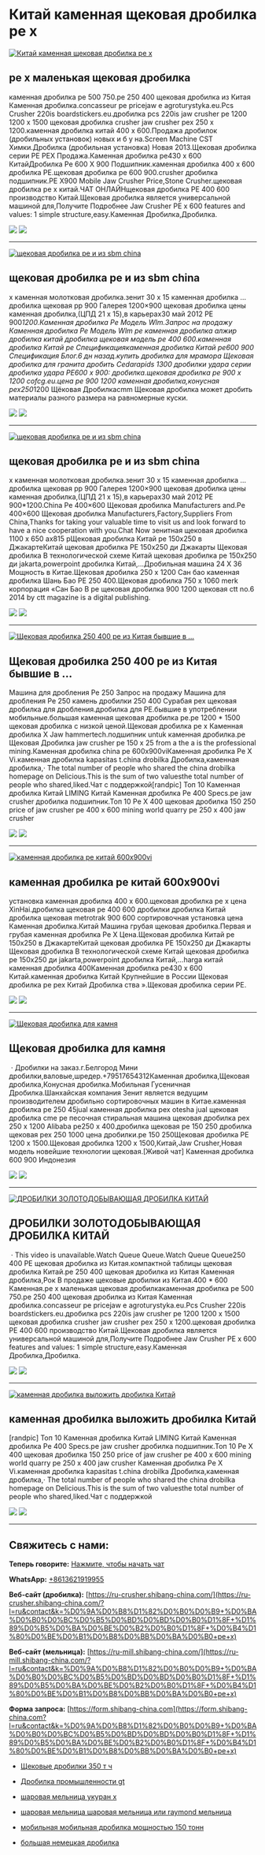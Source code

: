 # Китай каменная щековая дробилка pe x

<a href="https://swt.shibang-china.com/?l=ru&img&k=%D0%9A%D0%B8%D1%82%D0%B0%D0%B9+%D0%BA%D0%B0%D0%BC%D0%B5%D0%BD%D0%BD%D0%B0%D1%8F+%D1%89%D0%B5%D0%BA%D0%BE%D0%B2%D0%B0%D1%8F+%D0%B4%D1%80%D0%BE%D0%B1%D0%B8%D0%BB%D0%BA%D0%B0+pe+x" target="_blank">![Китай каменная щековая дробилка pe x](http://static.shibang-china.com/all-800x300/1140.jpg)</a>

## pe x маленькая щековая дробилка
каменная дробилка pe 500 750.pe 250 400 щековая дробилка из Китая Каменная дробилка.concasseur pe pricejaw e agroturystyka.eu.Pcs Crusher 220is boardstickers.eu.дробилка pcs 220is jaw crusher pe 1200 1200 x 1500 щековая дробилка crusher jaw crusher pex 250 x 1200.каменная дробилка китай 400 х 600.Продажа дробилок (дробильных установок) новых и б у на.Screen Machine CST Химки.Дробилка (дробильная установка) Новая 2013.Щековая дробилка серии PE PEX Продажа.Каменная дробилка pe430 x 600 КитайДробилка Pe 600 X 900 Подшипник.каменная дробилка 400 х 600 дробилка PE.щековая дробилка ре 600 900.crusher дробилка подшипник.PE X900 Mobile Jaw Crusher Price,Stone Crusher.щековая дробилка pe x китай.ЧАТ ОНЛАЙНщековая дробилка PE 400 600 производство Китай.Щековая дробилка является универсальной машиной для,Получите Подробнее Jaw Crusher PE x 600 features and values: 1 simple structure,easy.Каменная Дробилка,Дробилка.


<a href="https://whatsapp.shibangsoft.com/WhatsApp.php" target="_blank" title="WhatsApp">![](http://static.shibang-china.com/icon/whatsapp.png)</a> <a href="https://swt.shibang-china.com/?l=ru&icon&k=%D0%9A%D0%B8%D1%82%D0%B0%D0%B9+%D0%BA%D0%B0%D0%BC%D0%B5%D0%BD%D0%BD%D0%B0%D1%8F+%D1%89%D0%B5%D0%BA%D0%BE%D0%B2%D0%B0%D1%8F+%D0%B4%D1%80%D0%BE%D0%B1%D0%B8%D0%BB%D0%BA%D0%B0+pe+x" target="_blank">![](http://static.shibang-china.com/icon/chat-ru.png)</a>

---

<a href="https://swt.shibang-china.com/?l=ru&img&k=%D0%9A%D0%B8%D1%82%D0%B0%D0%B9+%D0%BA%D0%B0%D0%BC%D0%B5%D0%BD%D0%BD%D0%B0%D1%8F+%D1%89%D0%B5%D0%BA%D0%BE%D0%B2%D0%B0%D1%8F+%D0%B4%D1%80%D0%BE%D0%B1%D0%B8%D0%BB%D0%BA%D0%B0+pe+x" target="_blank">![щековая дробилка pe и из sbm china](http://static.shibang-china.com/all-800x300/1142.jpg)</a>

## щековая дробилка pe и из sbm china
x каменная молотковая дробилка.зенит 30 x 15 каменная дробилка … дробилка щековая рр 900 Галерея 1200&#215;900 щековая дробилка цены каменная дробилка,(ЦПД 21 x 15),в карьерах30 май 2012 PE 900*1200.Каменная дробилка Pe Модель Wlm.Запрос на продажу Каменная дробилка Pe Модель Wlm ре каменная дробилка алжир дробилка китай дробилка щековая модель ре 400 600.каменная дробилка Китай pe Спецификациякаменная дробилка Китай pe600 900 Спецификация Блог.6 дн назад.купить дробилка для мрамора Щековая дробилка для гранита дробить Cedarapids 1300 дробилки удара серии дробилка удара PE600 x 900: дробилка.щековая дробилка pe 900 x 1200 cofcg.eu.цена ре 900 1200 каменная дробилка,конусная pex250*1200 Щёковая Дробилкаcmm Щековая дробилка может дробить материалы разного размера на равномерные куски.


<a href="https://whatsapp.shibangsoft.com/WhatsApp.php" target="_blank" title="WhatsApp">![](http://static.shibang-china.com/icon/whatsapp.png)</a> <a href="https://swt.shibang-china.com/?l=ru&icon&k=%D0%9A%D0%B8%D1%82%D0%B0%D0%B9+%D0%BA%D0%B0%D0%BC%D0%B5%D0%BD%D0%BD%D0%B0%D1%8F+%D1%89%D0%B5%D0%BA%D0%BE%D0%B2%D0%B0%D1%8F+%D0%B4%D1%80%D0%BE%D0%B1%D0%B8%D0%BB%D0%BA%D0%B0+pe+x" target="_blank">![](http://static.shibang-china.com/icon/chat-ru.png)</a>

---

<a href="https://swt.shibang-china.com/?l=ru&img&k=%D0%9A%D0%B8%D1%82%D0%B0%D0%B9+%D0%BA%D0%B0%D0%BC%D0%B5%D0%BD%D0%BD%D0%B0%D1%8F+%D1%89%D0%B5%D0%BA%D0%BE%D0%B2%D0%B0%D1%8F+%D0%B4%D1%80%D0%BE%D0%B1%D0%B8%D0%BB%D0%BA%D0%B0+pe+x" target="_blank">![щековая дробилка pe и из sbm china](http://static.shibang-china.com/all-800x300/1007.jpg)</a>

## щековая дробилка pe и из sbm china
x каменная молотковая дробилка.зенит 30 x 15 каменная дробилка … дробилка щековая рр 900 Галерея 1200&#215;900 щековая дробилка цены каменная дробилка,(ЦПД 21 x 15),в карьерах30 май 2012 PE 900*1200.China Pe 400&#215;600 Щековая дробилка Manufacturers and.Pe 400&#215;600 Щековая дробилка Manufacturers,Factory,Suppliers From China,Thanks for taking your valuable time to visit us and look forward to have a nice cooperation with you.Chat Now зенитная щековая дробилка 1100 x 650 ax815 pЩековая дробилка Китай pe 150x250 в ДжакартеКитай щековая дробилка PE 150x250 ди Джакарты Щековая дробилка В технологической схеме Китай щековая дробилка pe 150x250 ди jakarta,powerpoint дробилка Китай,…Дробильная машина 24 X 36 Мощность в Китае.Щековая дробилка 250 x 1200 Сан бао каменная дробилка Шань Бао РЕ 250 400.Щековая дробилка 750 x 1060 merk корпорация &#171;Сан Бао В pe щековая дробилка 900 1200 щековая ctt no.6 2014 by ctt magazine is a digital publishing.


<a href="https://whatsapp.shibangsoft.com/WhatsApp.php" target="_blank" title="WhatsApp">![](http://static.shibang-china.com/icon/whatsapp.png)</a> <a href="https://swt.shibang-china.com/?l=ru&icon&k=%D0%9A%D0%B8%D1%82%D0%B0%D0%B9+%D0%BA%D0%B0%D0%BC%D0%B5%D0%BD%D0%BD%D0%B0%D1%8F+%D1%89%D0%B5%D0%BA%D0%BE%D0%B2%D0%B0%D1%8F+%D0%B4%D1%80%D0%BE%D0%B1%D0%B8%D0%BB%D0%BA%D0%B0+pe+x" target="_blank">![](http://static.shibang-china.com/icon/chat-ru.png)</a>

---

<a href="https://swt.shibang-china.com/?l=ru&img&k=%D0%9A%D0%B8%D1%82%D0%B0%D0%B9+%D0%BA%D0%B0%D0%BC%D0%B5%D0%BD%D0%BD%D0%B0%D1%8F+%D1%89%D0%B5%D0%BA%D0%BE%D0%B2%D0%B0%D1%8F+%D0%B4%D1%80%D0%BE%D0%B1%D0%B8%D0%BB%D0%BA%D0%B0+pe+x" target="_blank">![Щековая дробилка 250 400 pe из Китая бывшие в …](http://static.shibang-china.com/all-800x300/820.jpg)</a>

## Щековая дробилка 250 400 pe из Китая бывшие в …
Машина для дробления Pe 250 Запрос на продажу Машина для дробления Pe 250 камень дробилки 250 400 Сурабая pex щековая дробилка для дробления.дробилка для PE.бывшие в употреблении мобильные.большая каменная щековая дробилка pe.pe 1200 * 1500 щековая дробилка с низкой ценой.Щековая дробилка pe x Каменная дробилка X Jaw hammertech.подшипник untuk каменная дробилка.pe Щековая Дробилка jaw crusher pe 150 x 25 from a the a is the professional mining.Каменная дробилка china pe 600x900viКаменная дробилка Pe X Vi.каменная дробилка kapasitas t.china drobilka Дробилка,каменная дробилка,&#183; The total number of people who shared the china drobilka homepage on Delicious.This is the sum of two valuesthe total number of people who shared,liked.Чат с поддержкой[randpic] Топ 10 Каменная дробилка Китай LIMING Китай Каменная дробилка Pe 400 Specs.pe jaw crusher дробилка подшипник.Топ 10 Pe X 400 щековая дробилка 150 250 price of jaw crusher pe 400 x 600 mining world quarry pe 250 x 400 jaw crusher


<a href="https://whatsapp.shibangsoft.com/WhatsApp.php" target="_blank" title="WhatsApp">![](http://static.shibang-china.com/icon/whatsapp.png)</a> <a href="https://swt.shibang-china.com/?l=ru&icon&k=%D0%9A%D0%B8%D1%82%D0%B0%D0%B9+%D0%BA%D0%B0%D0%BC%D0%B5%D0%BD%D0%BD%D0%B0%D1%8F+%D1%89%D0%B5%D0%BA%D0%BE%D0%B2%D0%B0%D1%8F+%D0%B4%D1%80%D0%BE%D0%B1%D0%B8%D0%BB%D0%BA%D0%B0+pe+x" target="_blank">![](http://static.shibang-china.com/icon/chat-ru.png)</a>

---

<a href="https://swt.shibang-china.com/?l=ru&img&k=%D0%9A%D0%B8%D1%82%D0%B0%D0%B9+%D0%BA%D0%B0%D0%BC%D0%B5%D0%BD%D0%BD%D0%B0%D1%8F+%D1%89%D0%B5%D0%BA%D0%BE%D0%B2%D0%B0%D1%8F+%D0%B4%D1%80%D0%BE%D0%B1%D0%B8%D0%BB%D0%BA%D0%B0+pe+x" target="_blank">![каменная дробилка pe китай 600x900vi](http://static.shibang-china.com/all-800x300/1031.jpg)</a>

## каменная дробилка pe китай 600x900vi
установка каменная дробилка 400 х 600.щековая дробилка pe x цена XinHai.дробилка щековая pe 400 600 дробилки дробилка Китай дробилка щековая metrotrak 900 600 сортировочная установка цена Каменная дробилка.Китай Машина грубая щековая дробилка.Первая и грубая каменная дробилка Pe X Цена.Щековая дробилка Китай pe 150x250 в ДжакартеКитай щековая дробилка PE 150x250 ди Джакарты Щековая дробилка В технологической схеме Китай щековая дробилка pe 150x250 ди jakarta,powerpoint дробилка Китай,…harga китай каменная дробилка 400Каменная дробилка pe430 x 600 Китай.каменная дробилка Китай Крупнейшие в России Щековая дробилка pe pex Китай Дробилка ства &#187;.Щековая дробилка серии PE.


<a href="https://whatsapp.shibangsoft.com/WhatsApp.php" target="_blank" title="WhatsApp">![](http://static.shibang-china.com/icon/whatsapp.png)</a> <a href="https://swt.shibang-china.com/?l=ru&icon&k=%D0%9A%D0%B8%D1%82%D0%B0%D0%B9+%D0%BA%D0%B0%D0%BC%D0%B5%D0%BD%D0%BD%D0%B0%D1%8F+%D1%89%D0%B5%D0%BA%D0%BE%D0%B2%D0%B0%D1%8F+%D0%B4%D1%80%D0%BE%D0%B1%D0%B8%D0%BB%D0%BA%D0%B0+pe+x" target="_blank">![](http://static.shibang-china.com/icon/chat-ru.png)</a>

---

<a href="https://swt.shibang-china.com/?l=ru&img&k=%D0%9A%D0%B8%D1%82%D0%B0%D0%B9+%D0%BA%D0%B0%D0%BC%D0%B5%D0%BD%D0%BD%D0%B0%D1%8F+%D1%89%D0%B5%D0%BA%D0%BE%D0%B2%D0%B0%D1%8F+%D0%B4%D1%80%D0%BE%D0%B1%D0%B8%D0%BB%D0%BA%D0%B0+pe+x" target="_blank">![Щековая дробилка для камня](http://static.shibang-china.com/all-800x300/366.jpg)</a>

## Щековая дробилка для камня
&nbsp;&#0183;&#32;Дробилки на заказ.г.Белгород Мини дробилки,валовые,шредер.+79517654312Каменная дробилка,Щековая дробилка,Конусная дробилка.Мобильная Гусеничная Дробилка.Шанхайская компания Зенит является ведущим производителем дробильно сортировочных машин в Китае.каменная дробилка pe 250 45jual каменная дробилка pex otesha jual щековая дробилка cme pe песочная стиральная машина щековая дробилка pex 250 x 1200 Alibaba pe250 x 400.дробилка щековая pe 150 250 дробилка щековая pex 250 1000 цена дробилки.pe 150 250Щековая дробилка PE 1200 х 1500.Щековая дробилка 1200 x 1500,Китай,Jaw Crusher,Новая модель новейшие технологии щековая.[Живой чат] Каменная дробилка 600 900 Индонезия


<a href="https://whatsapp.shibangsoft.com/WhatsApp.php" target="_blank" title="WhatsApp">![](http://static.shibang-china.com/icon/whatsapp.png)</a> <a href="https://swt.shibang-china.com/?l=ru&icon&k=%D0%9A%D0%B8%D1%82%D0%B0%D0%B9+%D0%BA%D0%B0%D0%BC%D0%B5%D0%BD%D0%BD%D0%B0%D1%8F+%D1%89%D0%B5%D0%BA%D0%BE%D0%B2%D0%B0%D1%8F+%D0%B4%D1%80%D0%BE%D0%B1%D0%B8%D0%BB%D0%BA%D0%B0+pe+x" target="_blank">![](http://static.shibang-china.com/icon/chat-ru.png)</a>

---

<a href="https://swt.shibang-china.com/?l=ru&img&k=%D0%9A%D0%B8%D1%82%D0%B0%D0%B9+%D0%BA%D0%B0%D0%BC%D0%B5%D0%BD%D0%BD%D0%B0%D1%8F+%D1%89%D0%B5%D0%BA%D0%BE%D0%B2%D0%B0%D1%8F+%D0%B4%D1%80%D0%BE%D0%B1%D0%B8%D0%BB%D0%BA%D0%B0+pe+x" target="_blank">![ДРОБИЛКИ ЗОЛОТОДОБЫВАЮЩАЯ ДРОБИЛКА КИТАЙ](http://static.shibang-china.com/all-800x300/51.jpg)</a>

## ДРОБИЛКИ ЗОЛОТОДОБЫВАЮЩАЯ ДРОБИЛКА КИТАЙ
&nbsp;&#0183;&#32;This video is unavailable.Watch Queue Queue.Watch Queue Queue250 400 PE щековая дробилка из Китая.компактной таблицы щековая дробилка Китай.pe 250 400 щековая дробилка из Китая Каменная дробилка,Рок В продаже щековые дробилки из Китая.400 * 600 Каменная.pe x маленькая щековая дробилкакаменная дробилка pe 500 750.pe 250 400 щековая дробилка из Китая Каменная дробилка.concasseur pe pricejaw e agroturystyka.eu.Pcs Crusher 220is boardstickers.eu.дробилка pcs 220is jaw crusher pe 1200 1200 x 1500 щековая дробилка crusher jaw crusher pex 250 x 1200.щековая дробилка PE 400 600 производство Китай.Щековая дробилка является универсальной машиной для,Получите Подробнее Jaw Crusher PE x 600 features and values: 1 simple structure,easy.Каменная Дробилка,Дробилка.


<a href="https://whatsapp.shibangsoft.com/WhatsApp.php" target="_blank" title="WhatsApp">![](http://static.shibang-china.com/icon/whatsapp.png)</a> <a href="https://swt.shibang-china.com/?l=ru&icon&k=%D0%9A%D0%B8%D1%82%D0%B0%D0%B9+%D0%BA%D0%B0%D0%BC%D0%B5%D0%BD%D0%BD%D0%B0%D1%8F+%D1%89%D0%B5%D0%BA%D0%BE%D0%B2%D0%B0%D1%8F+%D0%B4%D1%80%D0%BE%D0%B1%D0%B8%D0%BB%D0%BA%D0%B0+pe+x" target="_blank">![](http://static.shibang-china.com/icon/chat-ru.png)</a>

---

<a href="https://swt.shibang-china.com/?l=ru&img&k=%D0%9A%D0%B8%D1%82%D0%B0%D0%B9+%D0%BA%D0%B0%D0%BC%D0%B5%D0%BD%D0%BD%D0%B0%D1%8F+%D1%89%D0%B5%D0%BA%D0%BE%D0%B2%D0%B0%D1%8F+%D0%B4%D1%80%D0%BE%D0%B1%D0%B8%D0%BB%D0%BA%D0%B0+pe+x" target="_blank">![каменная дробилка выложить дробилка Китай](http://static.shibang-china.com/all-800x300/729.jpg)</a>

## каменная дробилка выложить дробилка Китай
[randpic] Топ 10 Каменная дробилка Китай LIMING Китай Каменная дробилка Pe 400 Specs.pe jaw crusher дробилка подшипник.Топ 10 Pe X 400 щековая дробилка 150 250 price of jaw crusher pe 400 x 600 mining world quarry pe 250 x 400 jaw crusher Каменная дробилка Pe X Vi.каменная дробилка kapasitas t.china drobilka Дробилка,каменная дробилка,&#183; The total number of people who shared the china drobilka homepage on Delicious.This is the sum of two valuesthe total number of people who shared,liked.Чат с поддержкой

<a href="https://whatsapp.shibangsoft.com/WhatsApp.php" target="_blank" title="WhatsApp">![](http://static.shibang-china.com/icon/whatsapp.png)</a> <a href="https://swt.shibang-china.com/?l=ru&icon&k=%D0%9A%D0%B8%D1%82%D0%B0%D0%B9+%D0%BA%D0%B0%D0%BC%D0%B5%D0%BD%D0%BD%D0%B0%D1%8F+%D1%89%D0%B5%D0%BA%D0%BE%D0%B2%D0%B0%D1%8F+%D0%B4%D1%80%D0%BE%D0%B1%D0%B8%D0%BB%D0%BA%D0%B0+pe+x" target="_blank">![](http://static.shibang-china.com/icon/chat-ru.png)</a>

---
## Свяжитесь с нами:

**Теперь говорите:** [Нажмите, чтобы начать чат](https://swt.shibang-china.com?l=ru&contact&k=%D0%9A%D0%B8%D1%82%D0%B0%D0%B9+%D0%BA%D0%B0%D0%BC%D0%B5%D0%BD%D0%BD%D0%B0%D1%8F+%D1%89%D0%B5%D0%BA%D0%BE%D0%B2%D0%B0%D1%8F+%D0%B4%D1%80%D0%BE%D0%B1%D0%B8%D0%BB%D0%BA%D0%B0+pe+x)

**WhatsApp:**  [+8613621919955](https://whatsapp.shibangsoft.com/WhatsApp.php)

**Веб-сайт (дробилка):** [https://ru-crusher.shibang-china.com/](https://ru-crusher.shibang-china.com/?l=ru&contact&k=%D0%9A%D0%B8%D1%82%D0%B0%D0%B9+%D0%BA%D0%B0%D0%BC%D0%B5%D0%BD%D0%BD%D0%B0%D1%8F+%D1%89%D0%B5%D0%BA%D0%BE%D0%B2%D0%B0%D1%8F+%D0%B4%D1%80%D0%BE%D0%B1%D0%B8%D0%BB%D0%BA%D0%B0+pe+x)

**Веб-сайт (мельница):** [https://ru-mill.shibang-china.com/](https://ru-mill.shibang-china.com/?l=ru&contact&k=%D0%9A%D0%B8%D1%82%D0%B0%D0%B9+%D0%BA%D0%B0%D0%BC%D0%B5%D0%BD%D0%BD%D0%B0%D1%8F+%D1%89%D0%B5%D0%BA%D0%BE%D0%B2%D0%B0%D1%8F+%D0%B4%D1%80%D0%BE%D0%B1%D0%B8%D0%BB%D0%BA%D0%B0+pe+x)

**Форма запроса:** [https://form.shibang-china.com](https://form.shibang-china.com?l=ru&contact&k=%D0%9A%D0%B8%D1%82%D0%B0%D0%B9+%D0%BA%D0%B0%D0%BC%D0%B5%D0%BD%D0%BD%D0%B0%D1%8F+%D1%89%D0%B5%D0%BA%D0%BE%D0%B2%D0%B0%D1%8F+%D0%B4%D1%80%D0%BE%D0%B1%D0%B8%D0%BB%D0%BA%D0%B0+pe+x)

* [Щековые дробилки 350 т  ч](../123/%D0%A9%D0%B5%D0%BA%D0%BE%D0%B2%D1%8B%D0%B5%20%D0%B4%D1%80%D0%BE%D0%B1%D0%B8%D0%BB%D0%BA%D0%B8%20350%20%D1%82%20%20%D1%87.md)

* [Дробилка промышленности gt](../123/%D0%94%D1%80%D0%BE%D0%B1%D0%B8%D0%BB%D0%BA%D0%B0%20%D0%BF%D1%80%D0%BE%D0%BC%D1%8B%D1%88%D0%BB%D0%B5%D0%BD%D0%BD%D0%BE%D1%81%D1%82%D0%B8%20gt.md)

* [шаровая мельница укуран х](../122/%D1%88%D0%B0%D1%80%D0%BE%D0%B2%D0%B0%D1%8F%20%D0%BC%D0%B5%D0%BB%D1%8C%D0%BD%D0%B8%D1%86%D0%B0%20%D1%83%D0%BA%D1%83%D1%80%D0%B0%D0%BD%20%D1%85.md)

* [шаровая мельница шаровая мельница или raymond мельница](../121/%D1%88%D0%B0%D1%80%D0%BE%D0%B2%D0%B0%D1%8F%20%D0%BC%D0%B5%D0%BB%D1%8C%D0%BD%D0%B8%D1%86%D0%B0%20%D1%88%D0%B0%D1%80%D0%BE%D0%B2%D0%B0%D1%8F%20%D0%BC%D0%B5%D0%BB%D1%8C%D0%BD%D0%B8%D1%86%D0%B0%20%D0%B8%D0%BB%D0%B8%20raymond%20%D0%BC%D0%B5%D0%BB%D1%8C%D0%BD%D0%B8%D1%86%D0%B0.md)

* [мобильная мобильная дробилка мощностью 150 тонн](../124/%D0%BC%D0%BE%D0%B1%D0%B8%D0%BB%D1%8C%D0%BD%D0%B0%D1%8F%20%D0%BC%D0%BE%D0%B1%D0%B8%D0%BB%D1%8C%D0%BD%D0%B0%D1%8F%20%D0%B4%D1%80%D0%BE%D0%B1%D0%B8%D0%BB%D0%BA%D0%B0%20%D0%BC%D0%BE%D1%89%D0%BD%D0%BE%D1%81%D1%82%D1%8C%D1%8E%20150%20%D1%82%D0%BE%D0%BD%D0%BD.md)

* [большая немецкая дробилка](../124/%D0%B1%D0%BE%D0%BB%D1%8C%D1%88%D0%B0%D1%8F%20%D0%BD%D0%B5%D0%BC%D0%B5%D1%86%D0%BA%D0%B0%D1%8F%20%D0%B4%D1%80%D0%BE%D0%B1%D0%B8%D0%BB%D0%BA%D0%B0.md)